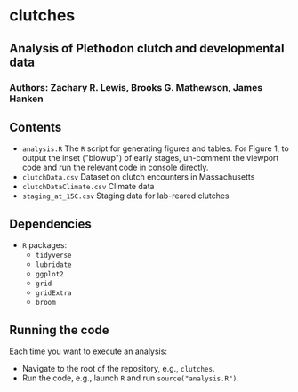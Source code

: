 # clutches


## Analysis of Plethodon clutch and developmental data

### Authors: Zachary R. Lewis, Brooks G. Mathewson, James Hanken


## Contents

- `analysis.R` The `R` script for generating figures and tables. For Figure 1, to output the inset ("blowup")
 of early stages, un-comment the viewport code and run the relevant code in console directly.
- `clutchData.csv` Dataset on clutch encounters in Massachusetts
- `clutchDataClimate.csv` Climate data
- `staging_at_15C.csv` Staging data for lab-reared clutches

## Dependencies

- `R` packages:
	+ `tidyverse`
	+ `lubridate` 
	+ `ggplot2`
	+ `grid`
	+ `gridExtra`
	+ `broom`

## Running the code

Each time you want to execute an analysis:

- Navigate to the root of the repository, e.g., `clutches`.
- Run the code, e.g., launch `R` and run `source("analysis.R")`.




